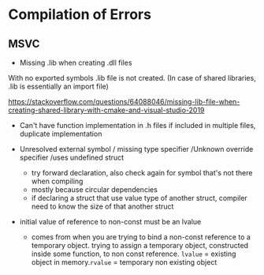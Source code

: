 # Compilation of Errors

## MSVC
- Missing .lib when creating .dll files

With no exported symbols .lib file is not created. (In case of shared libraries, .lib is essentially an import file)

https://stackoverflow.com/questions/64088046/missing-lib-file-when-creating-shared-library-with-cmake-and-visual-studio-2019

- Can't have function implementation in .h files if included in multiple files, duplicate implementation

- Unresolved external symbol / missing type specifier /Unknown override specifier /uses undefined struct
  - try forward declaration, also check again for symbol that's not there when compiling
  - mostly because circular dependencies
  - if declaring a struct that use value type of another struct, compiler need to know the size of that another struct

- initial value of reference to non-const must be an lvalue
  - comes from when you are trying to bind a non-const reference to a temporary object. trying to assign a temporary object, constructed inside some function, to non const reference. `lvalue` = existing object in memory.`rvalue` = temporary non existing object
